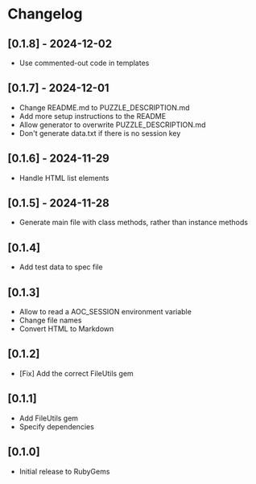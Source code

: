 # Changelog

## [0.1.8] - 2024-12-02

- Use commented-out code in templates

## [0.1.7] - 2024-12-01

- Change README.md to PUZZLE_DESCRIPTION.md
- Add more setup instructions to the README
- Allow generator to overwrite PUZZLE_DESCRIPTION.md
- Don't generate data.txt if there is no session key

## [0.1.6] - 2024-11-29

- Handle HTML list elements

## [0.1.5] - 2024-11-28

- Generate main file with class methods, rather than instance methods

## [0.1.4]

- Add test data to spec file

## [0.1.3]

- Allow to read a AOC_SESSION environment variable
- Change file names
- Convert HTML to Markdown

## [0.1.2]

- [Fix] Add the correct FileUtils gem

## [0.1.1]

- Add FileUtils gem
- Specify dependencies

## [0.1.0]

- Initial release to RubyGems
